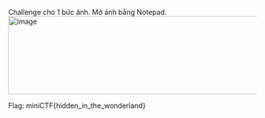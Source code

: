 Challenge cho 1 bức ảnh. Mở ảnh bằng Notepad.
<img width="920" height="159" alt="image" src="https://github.com/user-attachments/assets/d1726764-6937-42c6-af5c-df5756805e34" />

Flag: miniCTF{hidden_in_the_wonderland}
